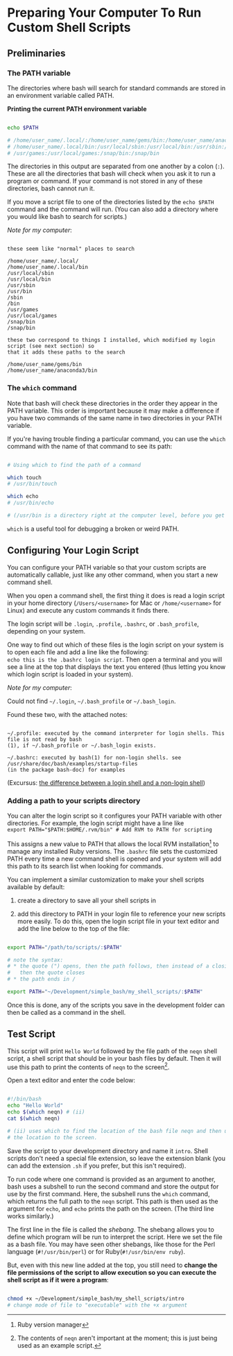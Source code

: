 # Preparing Your Computer To Run Custom Shell Scripts

## Preliminaries

### The PATH variable

The directories where bash will search for standard commands are stored in an environment variable
called PATH. 

**Printing the current PATH environment variable**

```Bash

echo $PATH

# /home/user_name/.local/:/home/user_name/gems/bin:/home/user_name/anaconda3/bin:
# /home/user_name/.local/bin:/usr/local/sbin:/usr/local/bin:/usr/sbin:/usr/bin:/sbin:/bin:
# /usr/games:/usr/local/games:/snap/bin:/snap/bin

```

The directories in this output are separated from one another by a colon (`:`). These are all the
directories that bash will check when you ask it to run a program or command. If your command is
not stored in any of these directories, bash cannot run it. 

If you move a script file to one of the directories listed by the `echo $PATH` command and the
command will run. (You can also add a directory where you would like bash to search for scripts.)

*Note for my computer*:

```

these seem like "normal" places to search

/home/user_name/.local/
/home/user_name/.local/bin
/usr/local/sbin
/usr/local/bin
/usr/sbin
/usr/bin
/sbin
/bin
/usr/games
/usr/local/games
/snap/bin
/snap/bin

these two correspond to things I installed, which modified my login script (see next section) so
that it adds these paths to the search

/home/user_name/gems/bin
/home/user_name/anaconda3/bin

```

### The `which` command

Note that bash will check these directories in the order they appear in the PATH variable. This
order is important because it may make a difference if you have two commands of the same name in
two directories in your PATH variable. 

If you're having trouble finding a particular command, you can use the `which` command with the name
of that command to see its path:

```Bash

# Using which to find the path of a command

which touch
# /usr/bin/touch

which echo
# /usr/bin/echo

# (/usr/bin is a directory right at the computer level, before you get to /home/user_name)

```

`which` is a useful tool for debugging a broken or weird PATH.


<!-- ≈≈≈≈≈≈≈≈≈≈≈≈≈≈≈≈≈≈≈≈≈≈≈≈≈≈≈≈≈≈≈≈≈≈≈≈≈≈≈≈≈≈≈***≈≈≈≈≈≈≈≈≈≈≈≈≈≈≈≈≈≈≈≈≈≈≈≈≈≈≈≈≈≈≈≈≈≈≈≈≈≈≈≈≈≈≈≈≈ -->
## Configuring Your Login Script

You can configure your PATH variable so that your custom scripts are automatically callable, just
like any other command, when you start a new command shell. 

When you open a command shell, the first thing it does is read a login script in your home
directory (`/Users/<username>` for Mac or `/home/<username>` for Linux) and execute any custom
commands it finds there. 

The login script will be `.login`, `.profile`, `.bashrc`, or `.bash_profile`, depending on your
system.

One way to find out which of these files is the login script on your system is to open each file and
add a line like the following:  
`echo this is the .bashrc login script`. Then open a terminal and you will see a line at the top
that displays the text you entered (thus letting you know which login script is loaded in your
system).

*Note for my computer*:

Could not find `~/.login`, `~/.bash_profile` or `~/.bash_login`.

Found these two, with the attached notes:

```

~/.profile: executed by the command interpreter for login shells. This file is not read by bash
(1), if ~/.bash_profile or ~/.bash_login exists.

~/.bashrc: executed by bash(1) for non-login shells. see /usr/share/doc/bash/examples/startup-files
(in the package bash-doc) for examples

```

(Excursus: [the difference between a login shell and a non-login shell][stack_login_shell]) 

### Adding a path to your scripts directory

You can alter the login script so it configures your PATH variable with other directories. For
example, the login script might have a line like  
`export PATH="$PATH:$HOME/.rvm/bin" # Add RVM to PATH for scripting`

This assigns a new value to PATH that allows the local RVM installation[^note_ruby] to manage any
installed Ruby versions. The `.bashrc` file sets the customized PATH every time a new command shell
is opened and your system will add this path to its search list when looking for commands.

You can implement a similar customization to make your shell scripts available by default: 

1. create a directory to save all your shell scripts in

2. add this directory to PATH in your login file to reference your new scripts more easily. To do
this, open the login script file in your text editor and add the line below to the top of the
file:

```Bash

export PATH="/path/to/scripts/:$PATH"

# note the syntax:
# * the quote (") opens, then the path follows, then instead of a closing quote there is :$PATH and
#   then the quote closes 
# * the path ends in /

export PATH="~/Development/simple_bash/my_shell_scripts/:$PATH"

```

Once this is done, any of the scripts you save in the development folder can then be called as a
command in the shell.


<!-- ≈≈≈≈≈≈≈≈≈≈≈≈≈≈≈≈≈≈≈≈≈≈≈≈≈≈≈≈≈≈≈≈≈≈≈≈≈≈≈≈≈≈≈***≈≈≈≈≈≈≈≈≈≈≈≈≈≈≈≈≈≈≈≈≈≈≈≈≈≈≈≈≈≈≈≈≈≈≈≈≈≈≈≈≈≈≈≈≈ -->
## Test Script

This script will print `Hello World` followed by the file path of the `neqn` shell script, a shell
script that should be in your bash files by default. Then it will use this path to print the
contents of `neqn` to the screen[^note_neqn]. 

Open a text editor and enter the code below:

```Bash

#!/bin/bash
echo "Hello World"
echo $(which neqn) # (ii)
cat $(which neqn) 

# (ii) uses which to find the location of the bash file neqn and then uses the echo command to print
# the location to the screen.

```

Save the script to your development directory and name it `intro`. Shell scripts don't need a
special file extension, so leave the extension blank (you can add the extension `.sh` if you
prefer, but this isn't required). 

To run code where one command is provided as an argument to another, bash uses a subshell to run the
second command and store the output for use by the first command. Here, the subshell runs the
`which` command, which returns the full path to the `neqn` script. This path is then used as the
argument for `echo`, and `echo` prints the path on the screen. (The third line works similarly.)

The first line in the file is called the *shebang*. The shebang allows you to define which program
will be run to interpret the script. Here we set the file as a bash file. You may have seen other
shebangs, like those for the Perl language (`#!/usr/bin/perl`) or for Ruby(`#!/usr/bin/env ruby`).

But, even with this new line added at the top, you still need to **change the file permissions of
the script to allow execution so you can execute the shell script as if it were a program**:

```Bash

chmod +x ~/Development/simple_bash/my_shell_scripts/intro
# change mode of file to "executable" with the +x argument

```




[^note_ruby]: Ruby version manager

[^note_neqn]: The contents of `neqn` aren't important at the moment; this is just being used as an
example script.

[stack_login_shell]: https://unix.stackexchange.com/questions/38175/difference-between-login-shell-and-non-login-shell

